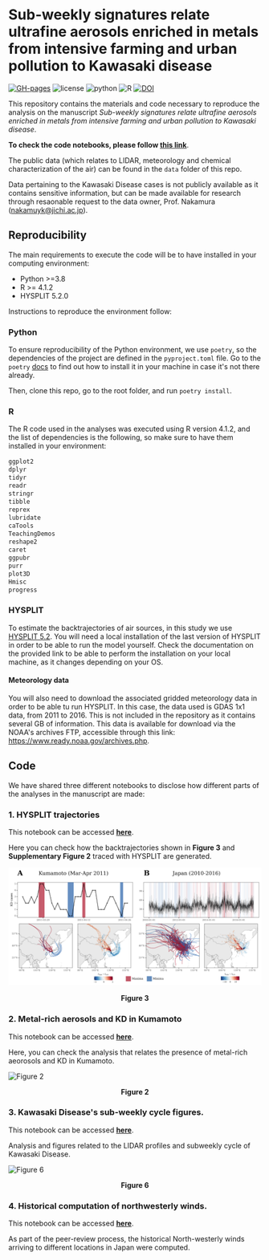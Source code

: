 # Sub-weekly signatures relate ultrafine aerosols enriched in metals from intensive farming and urban pollution to Kawasaki disease

[![GH-pages](https://img.shields.io/badge/Code--Pages-Click--to--access-red)](https://alfontal.github.io/kd-metals-swc)
![license](https://img.shields.io/badge/license-BSD--3--Clause-green)
![python](https://img.shields.io/badge/python-v3.8-orange?logo=Python&logoColor=white)
![R](https://img.shields.io/badge/R-v4.1.2-blue?logo=R)
[![DOI](https://zenodo.org/badge/498811401.svg)](https://zenodo.org/badge/latestdoi/498811401)




This repository contains the materials and code necessary to reproduce the analysis on the manuscript 
_Sub-weekly signatures relate ultrafine aerosols enriched in metals from intensive farming and urban pollution to Kawasaki disease_.

**To check the code notebooks, please follow [this link](https://alfontal.github.io/kd-metals-swc)**.

The public data (which relates to LIDAR, meteorology and chemical characterization of the air) can
be found in the `data` folder of this repo.

Data pertaining to the Kawasaki Disease cases is not publicly available as it contains sensitive information, but can be made available for research through resaonable request to the data
owner, Prof. Nakamura (nakamuyk@jichi.ac.jp).


## Reproducibility

The main requirements to execute the code will be to have installed in your computing environment:

+ Python >=3.8
+ R >= 4.1.2
+ HYSPLIT 5.2.0

Instructions to reproduce the environment follow:

### Python

To ensure reproducibility of the Python environment, we use `poetry`, so the dependencies of the project are defined in the `pyproject.toml` file. Go to the `poetry` [docs](https://python-poetry.org/docs/) to find out how to install it in your machine in case it's not there already. 

Then, clone this repo, go to the root folder, and run `poetry install`. 


### R

The R code used in the analyses was executed using R version 4.1.2, and the list of dependencies is the following, so make sure to have them installed in your environment:

```
ggplot2
dplyr
tidyr
readr
stringr
tibble
reprex
lubridate
caTools
TeachingDemos
reshape2
caret
ggpubr
purr
plot3D
Hmisc
progress

```

### HYSPLIT

To estimate the backtrajectories of air sources, in this study we use [HYSPLIT 5.2](https://www.ready.noaa.gov/HYSPLIT.php). You will need a local installation of the last version of HYSPLIT in order to be able to run the model yourself. Check the documentation on the provided link to be able to perform the installation on your local machine, as it changes depending on your OS. 

#### Meteorology data

You will also need to download the associated gridded meteorology data in order to be able tu run HYSPLIT. In this case, the data used is GDAS 1x1 data, from 2011 to 2016. This is not included in the repository as it contains several GB of information. This data is available for download via the NOAA's archives FTP, accessible through this link: https://www.ready.noaa.gov/archives.php.


## Code

We have shared three different notebooks to disclose how different parts of the analyses in the manuscript are made:

### 1. HYSPLIT trajectories

This notebook can be accessed [**here**](https://alfontal.github.io/kd-metals-swc/hysplit_trajectories.html).

Here you can check how the backtrajectories shown in **Figure 3** and **Supplementary Figure 2** traced with HYSPLIT are generated.

![Figure 3](code/assets/readme_img.png)
<figcaption align = "center"><b>Figure 3</b> </figcaption>

### 2. Metal-rich aerosols and KD in Kumamoto

This notebook can be accessed [**here**](https://alfontal.github.io/kd-metals-swc/metals.html).

Here, you can check the analysis that relates the presence of metal-rich aeorosols and KD in Kumamoto.

![Figure 2](https://lh4.googleusercontent.com/rrK3X9p74-_XWkcNn5ezxhPzX4iEq-mwUg9ffnOkwXFtILoFhfbiy8JgshXTkLq4Vka-wlUtkjcJX6OUEzlHZZxcihSX67wpgUqTat7bOBodjEtLW80DNeLS0l5M1jYHECetxjlC88LyyuxELJmXWA)
<figcaption align = "center"><b>Figure 2</b> </figcaption>


### 3. Kawasaki Disease's sub-weekly cycle figures.

This notebook can be accessed [**here**](https://alfontal.github.io/kd-metals-swc/weekly-cycle-figures-ang.html).

Analysis and figures related to the LIDAR profiles and subweekly cycle of Kawasaki Disease.

![Figure 6](https://lh6.googleusercontent.com/4I6hHKc77OJ34k-HXiCk8ocebNBisUABex3wFUSVo6mwFmqd3StxR_X4A-B1v1v1n7Rp-6M4gbVwF8ypIhqgp66OjF6r4Yon6ea1nfLHej9ujAkMX3bRn-YeBdsUKxECNVfQkDsquL5Hr_G6uQ)
<figcaption align = "center"><b>Figure 6</b> </figcaption>

### 4. Historical computation of northwesterly winds.

This notebook can be accessed [**here**](https://alfontal.github.io/kd-metals-swc/winds.html).

As part of the peer-review process, the historical North-westerly winds arriving to different locations in Japan were computed.



